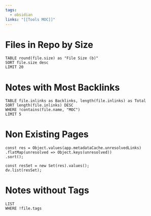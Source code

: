 ```yaml
---
tags:
  - obsidian
links: "[[Tools MOC]]"
---
```

# Files in Repo by Size

```dataview  
TABLE round(file.size) as "File Size (b)"
SORT file.size desc
LIMIT 20
```

# Notes with Most Backlinks

```dataview
TABLE file.inlinks as Backlinks, length(file.inlinks) as Total
SORT length(file.inlinks) DESC
WHERE !contains(file.name, "MOC")
LIMIT 5
```

# Non Existing Pages

```dataviewjs
const res = Object.values(app.metadataCache.unresolvedLinks)
.flatMap(unresolved => Object.keys(unresolved))
.sort(); 

const resSet = new Set(res).values();
dv.list(resSet);

```

# Notes without Tags

```dataview
LIST
WHERE !file.tags
```

